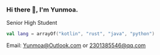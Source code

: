### Hi there 👋, I'm Yunmoa.
Senior High Student  

```kotlin
val lang = arrayOf("kotlin", "rust", "java", "python")
```

Email: Yunmoa@Outlook.com  or  2301385546@qq.com  

<!---
Yunmoa763/Yunmoa763 is a ✨ special ✨ repository because its `README.md` (this file) appears on your GitHub profile.
You can click the Preview link to take a look at your changes.
--->
